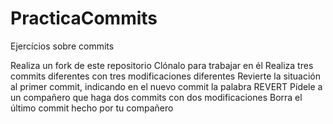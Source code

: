 # PracticaCommits
Ejercícios sobre commits

Realiza un fork de este repositorio
Clónalo para trabajar en él
Realiza tres commits diferentes con tres modificaciones diferentes
Revierte la situación al primer commit, indicando en el nuevo commit la palabra REVERT
Pídele a un compañero que haga dos commits con dos modificaciones
Borra el último commit hecho por tu compañero
